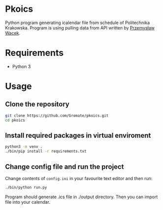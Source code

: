# Pkoics
Python program generating icalendar file from schedule of Politechnika Krakowska. Program is using pulling data from API written by [Przemysław Wacek](https://github.com/Przem0s84).

# Requirements
- Python 3
  
# Usage
## Clone the repository
```bash
git clone https://github.com/Gromate/pkoics.git
cd pkoics
```
## Install required packages in virtual enviroment
```bash
python3 -m venv .
./bin/pip install -r requirements.txt
```

## Change config file and run the project
Change contents of `config.ini` in your favourite text editor and then run:
```bash
./bin/python run.py
```
Program should generate .ics file in ./output directory. Then you can import file into your calendar.

